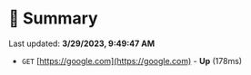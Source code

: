 # 📖 Summary
Last updated: **3/29/2023, 9:49:47 AM**

- `GET` [https://google.com](https://google.com) - **Up** (178ms)
